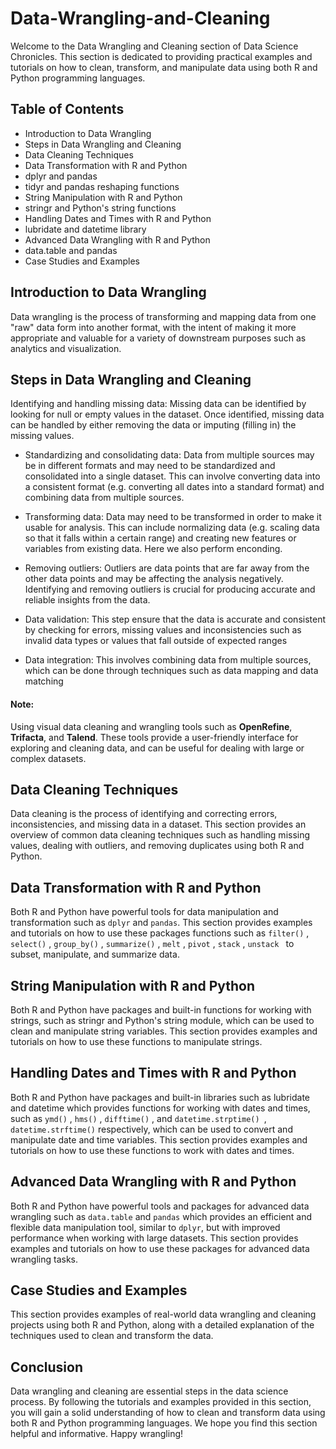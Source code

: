# Data-Wrangling-and-Cleaning

Welcome to the Data Wrangling and Cleaning section of Data Science Chronicles. This section is dedicated to providing practical examples and tutorials on how to clean, transform, and manipulate data using both R and Python programming languages.

## Table of Contents
* Introduction to Data Wrangling
* Steps in Data Wrangling and Cleaning
* Data Cleaning Techniques
* Data Transformation with R and Python
* dplyr and pandas
* tidyr and pandas reshaping functions
* String Manipulation with R and Python
* stringr and Python's string functions
* Handling Dates and Times with R and Python
* lubridate and datetime library
* Advanced Data Wrangling with R and Python
* data.table and pandas
* Case Studies and Examples
## Introduction to Data Wrangling
 Data wrangling is the process of transforming and mapping data from one "raw" data form into another format, with the intent of making it more appropriate and valuable for a variety of downstream purposes such as analytics and visualization.
 
## Steps in Data Wrangling and Cleaning
Identifying and handling missing data: Missing data can be identified by looking for null or empty values in the dataset. Once identified, missing data can be handled by either removing the data or imputing (filling in) the missing values.

* Standardizing and consolidating data: Data from multiple sources may be in different formats and may need to be standardized and consolidated into a single dataset. This can involve converting data into a consistent format (e.g. converting all dates into a standard format) and combining data from multiple sources.

* Transforming data: Data may need to be transformed in order to make it usable for analysis. This can include normalizing data (e.g. scaling data so that it falls within a certain range) and creating new features or variables from existing data. Here we also perform enconding.

* Removing outliers: Outliers are data points that are far away from the other data points and may be affecting the analysis negatively. Identifying and removing outliers is crucial for producing accurate and reliable insights from the data.

* Data validation: This step ensure that the data is accurate and consistent by checking for errors, missing values and  inconsistencies such as invalid data types or values that fall outside of expected ranges
* Data integration: This involves combining data from multiple sources, which can be done through techniques such as data mapping and data matching

#### Note: 
Using visual data cleaning and wrangling tools such as **OpenRefine**, **Trifacta**, and **Talend**. These tools provide a user-friendly interface for exploring and cleaning data, and can be useful for dealing with large or complex datasets.

## Data Cleaning Techniques
Data cleaning is the process of identifying and correcting errors, inconsistencies, and missing data in a dataset. This section provides an overview of common data cleaning techniques such as handling missing values, dealing with outliers, and removing duplicates using both R and Python.

## Data Transformation with R and Python
Both R and Python have powerful tools for data manipulation and transformation such as `dplyr` and `pandas`. This section provides examples and tutorials on how to use these packages functions such as `filter()` , `select()` , `group_by()` , `summarize()` , `melt` , `pivot` , `stack` , `unstack ` to subset, manipulate, and summarize data.

## String Manipulation with R and Python
Both R and Python have packages and built-in functions for working with strings, such as stringr and Python's string module, which can be used to clean and manipulate string variables. This section provides examples and tutorials on how to use these functions to manipulate strings.

## Handling Dates and Times with R and Python
Both R and Python have packages and built-in libraries such as lubridate and datetime which provides functions for working with dates and times, such as `ymd()` , `hms()` , `difftime()` , and `datetime.strptime() `, `datetime.strftime()` respectively, which can be used to convert and manipulate date and time variables. This section provides examples and tutorials on how to use these functions to work with dates and times.

## Advanced Data Wrangling with R and Python
Both R and Python have powerful tools and packages for advanced data wrangling such as `data.table` and `pandas` which provides an efficient and flexible data manipulation tool, similar to `dplyr`, but with improved performance when working with large datasets. This section provides examples and tutorials on how to use these packages for advanced data wrangling tasks.

## Case Studies and Examples
This section provides examples of real-world data wrangling and cleaning projects using both R and Python, along with a detailed explanation of the techniques used to clean and transform the data.

## Conclusion
Data wrangling and cleaning are essential steps in the data science process. By following the tutorials and examples provided in this section, you will gain a solid understanding of how to clean and transform data using both R and Python programming languages. We hope you find this section helpful and informative. Happy wrangling!
